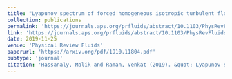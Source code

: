 ```yaml
---
title: "Lyapunov spectrum of forced homogeneous isotropic turbulent flows"
collection: publications
permalink: 'https://journals.aps.org/prfluids/abstract/10.1103/PhysRevFluids.4.114608'
link: 'https://journals.aps.org/prfluids/abstract/10.1103/PhysRevFluids.4.114608'
date: 2019-11-25
venue: 'Physical Review Fluids'
paperurl: 'https://arxiv.org/pdf/1910.11804.pdf'
pubtype: 'journal'
citation: 'Hassanaly, Malik and Raman, Venkat (2019). &quot; Lyapunov spectrum of forced homogeneous isotropic turbulent flows.&quot; <i>Physical Review Fluids</i>. 4(11), 114608.'
---
```

